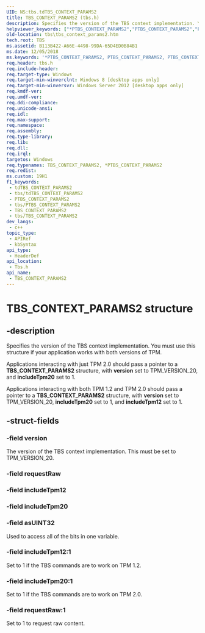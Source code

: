```yaml
---
UID: NS:tbs.tdTBS_CONTEXT_PARAMS2
title: TBS_CONTEXT_PARAMS2 (tbs.h)
description: Specifies the version of the TBS context implementation. You must use this structure if your application works with both versions of TPM.
helpviewer_keywords: ["*PTBS_CONTEXT_PARAMS2","PTBS_CONTEXT_PARAMS2","PTBS_CONTEXT_PARAMS2 structure pointer [TBS]","TBS_CONTEXT_PARAMS2","TBS_CONTEXT_PARAMS2 structure [TBS]","tbs.tbs_context_params2","tbs/PTBS_CONTEXT_PARAMS2","tbs/TBS_CONTEXT_PARAMS2"]
old-location: tbs\tbs_context_params2.htm
tech.root: TBS
ms.assetid: B113B422-A66E-4498-99DA-65D4ED0B84B1
ms.date: 12/05/2018
ms.keywords: '*PTBS_CONTEXT_PARAMS2, PTBS_CONTEXT_PARAMS2, PTBS_CONTEXT_PARAMS2 structure pointer [TBS], TBS_CONTEXT_PARAMS2, TBS_CONTEXT_PARAMS2 structure [TBS], tbs.tbs_context_params2, tbs/PTBS_CONTEXT_PARAMS2, tbs/TBS_CONTEXT_PARAMS2'
req.header: tbs.h
req.include-header: 
req.target-type: Windows
req.target-min-winverclnt: Windows 8 [desktop apps only]
req.target-min-winversvr: Windows Server 2012 [desktop apps only]
req.kmdf-ver: 
req.umdf-ver: 
req.ddi-compliance: 
req.unicode-ansi: 
req.idl: 
req.max-support: 
req.namespace: 
req.assembly: 
req.type-library: 
req.lib: 
req.dll: 
req.irql: 
targetos: Windows
req.typenames: TBS_CONTEXT_PARAMS2, *PTBS_CONTEXT_PARAMS2
req.redist: 
ms.custom: 19H1
f1_keywords:
 - tdTBS_CONTEXT_PARAMS2
 - tbs/tdTBS_CONTEXT_PARAMS2
 - PTBS_CONTEXT_PARAMS2
 - tbs/PTBS_CONTEXT_PARAMS2
 - TBS_CONTEXT_PARAMS2
 - tbs/TBS_CONTEXT_PARAMS2
dev_langs:
 - c++
topic_type:
 - APIRef
 - kbSyntax
api_type:
 - HeaderDef
api_location:
 - Tbs.h
api_name:
 - TBS_CONTEXT_PARAMS2
---
```


# TBS_CONTEXT_PARAMS2 structure


## -description

Specifies the version of the TBS context implementation. You must use this structure if your application works with both versions of TPM.

Applications interacting with just TPM 2.0 should pass a pointer to a <b>TBS_CONTEXT_PARAMS2</b> structure, with  <b>version</b> set to TPM_VERSION_20, and <b>includeTpm20</b> set to 1. 

Applications interacting with both TPM 1.2 and TPM 2.0 should pass a pointer to a <b>TBS_CONTEXT_PARAMS2</b> structure, with  <b>version</b> set to TPM_VERSION_20, <b>includeTpm20</b> set to 1, and <b>includeTpm12</b> set to 1.

## -struct-fields

### -field version

The version of the TBS context implementation. This must be set to 	TPM_VERSION_20.

### -field requestRaw

### -field includeTpm12

### -field includeTpm20

### -field asUINT32

Used to access all of the  bits in one variable.

### -field includeTpm12:1

Set to 1 if the TBS commands are to work on TPM 1.2.

### -field includeTpm20:1

Set to 1 if the TBS commands are to work on TPM 2.0.

### -field requestRaw:1

Set to 1 to request raw content.

